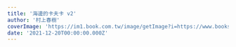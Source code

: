 ```yaml
---
title: '海邊的卡夫卡 v2'
author: '村上春樹'
coverImage: 'https://im1.book.com.tw/image/getImage?i=https://www.books.com.tw/img/001/083/37/0010833738.jpg'
date: '2021-12-20T00:00:00.000Z'
---
```

